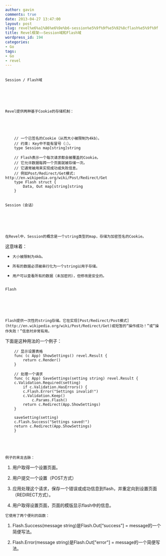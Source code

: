 ```yaml
---
author: gavin
comments: true
date: 2013-04-27 13:47:00
layout: post
slug: revel%e6%a1%86%e6%9e%b6-session%e5%9f%9f%e5%92%8cflash%e5%9f%9f
title: Revel框架——Session域和Flash域
wordpress_id: 194
categories:
- Go
tags:
- Go
- revel
---
```


## 
	Session / Flash域






	Revel提供两种基于Cookie的存储机制：




    
        // 一个已签名的Cookie（从而大小被限制为4kb）。
        // 约束: Key中不能有冒号（:）。
        type Session map[string]string
    
        // Flash表示一个每次请求都会被覆盖的Cookie。
        // 它允许数据每跨一个页面就被存储一次。
        // 它通常被用来实现成功或失败信息。
        // 例如Post/Redirect/Get模式: http://en.wikipedia.org/wiki/Post/Redirect/Get
        type Flash struct {
        	Data, Out map[string]string
        }




## 
	Session（会话）






	在Revel中，Session的概念是一个string类型的map，存储为加密签名的Cookie。  

这意味着：






	
  * 
		大小被限制为4kb。
	

	
  * 
		所有的数据必须被串行化为一个string以用于存储。
	

	
  * 
		用户可以查看所有的数据（未加密的），但修改是安全的。
	




## 
	Flash






	Flash提供一次性的string存储。它在实现[Post/Redirect/Post模式](http://en.wikipedia.org/wiki/Post/Redirect/Get)或短暂的“操作成功！”或“操作失败！”信息时非常有用。  

下面是这种用法的一个例子：




    
        // 显示设置表格
        func (c App) ShowSettings() revel.Result {
        	return c.Render()
        }
    
        // 处理一个请求
        func (c App) SaveSettings(setting string) revel.Result {
    	c.Validation.Required(setting)
        	if c.Validation.HasErrors() {
    	    c.Flash.Error("Settings invalid!")
    	    c.Validation.Keep()
                c.Params.Flash()
    	    return c.Redirect(App.ShowSettings)
    	}
    
    	saveSetting(setting)
    	c.Flash.Success("Settings saved!")
    	return c.Redirect(App.ShowSettings)
        }





	例子的来龙去脉：






	
  1. 
		用户取得一个设置页面。
	

	
  2. 
		用户提交一个设置（POST方式）
	

	
  3. 
		应用处理这个请求，保存一个错误或成功信息到flash，并重定向到设置页面（REDIRECT方式）。
	

	
  4. 
		用户取得设置页面，页面的模版显示flash中的信息。
	





	它使用了两个便利的函数：






	
  1. 
		Flash.Success(message string)是Flash.Out[“success”] = message的一个简便写法。
	

	
  2. 
		Flash.Error(message string)是Flash.Out["error"] = message的一个简便写法。
	



